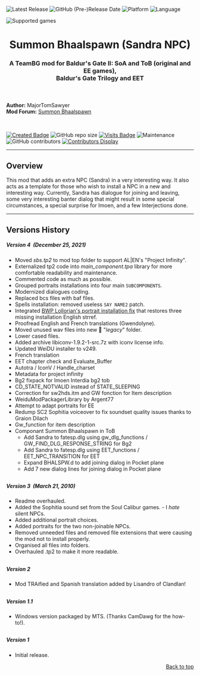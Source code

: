 ![Latest Release](https://img.shields.io/github/v/release/GwendolyneFreddy/Summon_Bhaalspawn?include_prereleases&color=darkred)<a name="top" id="top"> </a>
![GitHub (Pre-)Release Date](https://img.shields.io/github/release-date-pre/GwendolyneFreddy/Summon_Bhaalspawn?color=gold)
![Platform](https://img.shields.io/static/v1?label=platform&message=windows%20%7C%20macOS%20%7C%20linux%20%7C%20Project%20Infinity&color=informational)
![Language](https://img.shields.io/static/v1?label=language&message=English%20%7C%20French%20%7C%20Spanish&color=limegreen)

![Supported games](https://img.shields.io/static/v1?label=supported%20games&message=BGII:ToB%20%7C%20BGT%20%7C%20BG2%3AEE%20%7C%20EET&color=dodgerblue)

<div align="center"><h1></a>Summon Bhaalspawn (Sandra NPC)</h1>

<h3>A TeamBG mod for Baldur's Gate II: SoA and ToB (original and EE games),<br>
Baldur's Gate Trilogy and EET<h3>

</div><br>


**Author:** MajorTomSawyer  
**Mod Forum:** <a href="https://github.com/The-Gate-Project/Summon_Bhaalspawn/discussions">Summon Bhaalspawn</a><br><br>

## 

[![Created Badge](https://badges.pufler.dev/created/GwendolyneFreddy/Summon_Bhaalspawn?style=plastic)](https://badges.pufler.dev)
![GitHub repo size](https://img.shields.io/github/repo-size/GwendolyneFreddy/Summon_Bhaalspawn?style=plastic)
[![Visits Badge](https://badges.pufler.dev/visits/GwendolyneFreddy/Summon_Bhaalspawn?color=cyan&style=plastic)](https://badges.pufler.dev) 
![Maintenance](https://img.shields.io/static/v1?label=maintained%3F&message=yes&color=greenlight&style=plastic)
![GitHub contributors](https://img.shields.io/github/contributors/GwendolyneFreddy/Summon_Bhaalspawn?color=blueviolet&style=plastic) [![Contributors Display](https://badges.pufler.dev/contributors/GwendolyneFreddy/Summon_Bhaalspawn?size=30&padding=5&bots=true)](https://badges.pufler.dev)


<hr>


## <a name="intro" id="intro"></a>Overview

This mod that adds an extra NPC (Sandra) in a very interesting way.  It also acts as a template for those who wish to install a NPC in a new and interesting way.  Currently, Sandra has dialogue for joining and leaving, some very interesting banter dialog that might result in some special circumstances, a special surprise for Imoen, and a few Interjections done.


<hr>


## <a name="versions" id="versions"></a>Versions History

##### Version 4 &nbsp;(December 25, 2021)

- Moved *sbs.tp2* to mod top folder to support AL|EN's "Project Infinity".
- Externalized tp2 code into *main_component.tpa* library for more comfortable readability and maintenance.
- Commented code as much as possible.
- Grouped portraits installations into four main `SUBCOMPONENTS`.
- Modernized dialogues coding.
- Replaced bcs files with baf files.
- Spells installation: removed useless `SAY NAME2` patch.
- Integrated <a href="http://www.shsforums.net/topic/42220-fixes-for-the-big-fixpack/page-12#entry485886">BWP Lollorian's portrait installation fix</a> that restores three missing installation English strref.
- Proofread English and French translations (Gwendolyne).
- Moved unused wav files into new :file_folder: "*legacy*" folder.
- Lower cased files.
- Added archive libiconv-1.9.2-1-src.7z with iconv license info.
- Updated WeiDU installer to v249.
- French translation
- EET chapter check and  Evaluate_Buffer
- Autotra / IconV / Handle_charset
- Metadata for project infinity
- Bg2 fixpack for Imoen Interdia bg2 tob
- CD_STATE_NOTVALID instead of STATE_SLEEPING
- Correction for sw2hds.itm and GW fonction for Item description
- WeiduModPackagerLibrary by Argent77
- Attempt to adapt portraits for EE
- Redump SC2 Sophitia voiceover to fix soundset quality issues thanks to Graion Dilach
- Gw_function for item description
- Componant Summon Bhaalspawn in ToB
	- Add Sandra to fatesp.dlg using gw_dlg_functions / GW_FIND_DLG_RESPONSE_STRING for Bg2
	- Add Sandra to fatesp.dlg using EET_functions / EET_NPC_TRANSITION for EET
	- Expand BHALSPW.d to add joining dialog in Pocket plane 
	- Add 7 new dialog lines for joining dialog in Pocket plane
## 

##### Version 3 &nbsp;(March 21, 2010)

- Readme overhauled.
- Added the Sophitia sound set from the Soul Calibur games. - I *hate* silent NPCs.
- Added additional portrait choices.
- Added portraits for the two non-joinable NPCs.
- Removed unneeded files and removed file extensions that were causing the mod not to install properly.
- Organised all files into folders.
- Overhauled .tp2 to make it more readable.

## 

##### Version 2

- Mod TRAified and Spanish translation added by Lisandro of Clandlan!

## 

##### Version 1.1

- Windows version packaged by MTS. (Thanks CamDawg for the how-to!).

## 

##### Version 1

- Initial release.
<div align="right"><a href="#top">Back to top</a></div>
